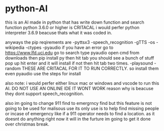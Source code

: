 # python-AI
this is an AI made in python that has write down function and search function
 python 3.6.0 or higher is CRITACAL i would perfer python interpreter 3.6.9 beacuse thats what it was coded in.
 
 anyways the pip reqirements are -pyttsx3 -speech_recognition -gTTS -os -wikipedia -ctypes -pyaudio if you have an error go to https://www.lfd.uci.edu go to search type pyaudio open cmd from downloads then pip install py then hit tab you should see a bunch of stuff pop up hit enter and it will install if not then hit tab two times. -playsound -random
 THESE ARE CRITACAL FOR IT TO RUN CORRECTLY. so install them even pyaudio use the steps for install

also note: i would perfer either linux mac or windows and vscode to run this AI. DO NOT USE AN ONLINE IDE IT WONT WORK reason why is beacuse they dont support speech_recognition.


also im going to change 911 find to emergrncy find but this feature is not going to be used for malisous use its only use is to help find missing people or incase of emergency like if a 911 operator needs to find a location. as it doesnt do anything right now it will in the furture im going to get it done over christmas break.
